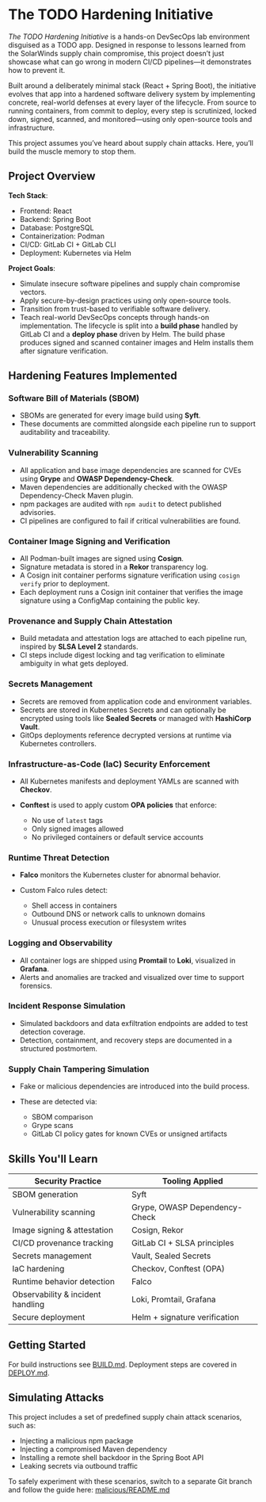 # The TODO Hardening Initiative

*The TODO Hardening Initiative* is a hands-on DevSecOps lab environment disguised as a TODO app. Designed in response to lessons learned from the SolarWinds supply chain compromise, this project doesn’t just showcase what can go wrong in modern CI/CD pipelines—it demonstrates how to prevent it.

Built around a deliberately minimal stack (React + Spring Boot), the initiative evolves that app into a hardened software delivery system by implementing concrete, real-world defenses at every layer of the lifecycle. From source to running containers, from commit to deploy, every step is scrutinized, locked down, signed, scanned, and monitored—using only open-source tools and infrastructure.

This project assumes you’ve heard about supply chain attacks. Here, you’ll build the muscle memory to stop them.

## Project Overview

**Tech Stack**:

* Frontend: React
* Backend: Spring Boot
* Database: PostgreSQL
* Containerization: Podman
* CI/CD: GitLab CI + GitLab CLI
* Deployment: Kubernetes via Helm

**Project Goals**:

* Simulate insecure software pipelines and supply chain compromise vectors.
* Apply secure-by-design practices using only open-source tools.
* Transition from trust-based to verifiable software delivery.
* Teach real-world DevSecOps concepts through hands-on implementation.
 The lifecycle is split into a **build phase** handled by GitLab CI and a **deploy phase** driven by Helm. The build phase produces signed and scanned container images and Helm installs them after signature verification.


## Hardening Features Implemented

### Software Bill of Materials (SBOM)

* SBOMs are generated for every image build using **Syft**.
* These documents are committed alongside each pipeline run to support auditability and traceability.

### Vulnerability Scanning

* All application and base image dependencies are scanned for CVEs using **Grype** and **OWASP Dependency-Check**.
* Maven dependencies are additionally checked with the OWASP Dependency-Check Maven plugin.
* npm packages are audited with `npm audit` to detect published advisories.
* CI pipelines are configured to fail if critical vulnerabilities are found.

### Container Image Signing and Verification

* All Podman-built images are signed using **Cosign**.
* Signature metadata is stored in a **Rekor** transparency log.
 * A Cosign init container performs signature verification using `cosign verify` prior to deployment.
* Each deployment runs a Cosign init container that verifies the image signature using a ConfigMap containing the public key.

### Provenance and Supply Chain Attestation

* Build metadata and attestation logs are attached to each pipeline run, inspired by **SLSA Level 2** standards.
* CI steps include digest locking and tag verification to eliminate ambiguity in what gets deployed.

### Secrets Management

* Secrets are removed from application code and environment variables.
* Secrets are stored in Kubernetes Secrets and can optionally be encrypted using
  tools like **Sealed Secrets** or managed with **HashiCorp Vault**.
* GitOps deployments reference decrypted versions at runtime via Kubernetes controllers.

### Infrastructure-as-Code (IaC) Security Enforcement

* All Kubernetes manifests and deployment YAMLs are scanned with **Checkov**.
* **Conftest** is used to apply custom **OPA policies** that enforce:

  * No use of `latest` tags
  * Only signed images allowed
  * No privileged containers or default service accounts

### Runtime Threat Detection

* **Falco** monitors the Kubernetes cluster for abnormal behavior.
* Custom Falco rules detect:

  * Shell access in containers
  * Outbound DNS or network calls to unknown domains
  * Unusual process execution or filesystem writes

### Logging and Observability

* All container logs are shipped using **Promtail** to **Loki**, visualized in **Grafana**.
* Alerts and anomalies are tracked and visualized over time to support forensics.

### Incident Response Simulation

* Simulated backdoors and data exfiltration endpoints are added to test detection coverage.
* Detection, containment, and recovery steps are documented in a structured postmortem.

### Supply Chain Tampering Simulation

* Fake or malicious dependencies are introduced into the build process.
* These are detected via:

  * SBOM comparison
  * Grype scans
  * GitLab CI policy gates for known CVEs or unsigned artifacts

## Skills You'll Learn

| Security Practice                 | Tooling Applied                 |
| --------------------------------- | ------------------------------- |
| SBOM generation                   | Syft                            |
| Vulnerability scanning            | Grype, OWASP Dependency-Check   |
| Image signing & attestation       | Cosign, Rekor                   |
| CI/CD provenance tracking         | GitLab CI + SLSA principles     |
| Secrets management                | Vault, Sealed Secrets           |
| IaC hardening                     | Checkov, Conftest (OPA)         |
| Runtime behavior detection        | Falco                           |
| Observability & incident handling | Loki, Promtail, Grafana         |
| Secure deployment                 | Helm + signature verification |

## Getting Started
For build instructions see [BUILD.md](./BUILD.md). Deployment steps are covered in [DEPLOY.md](./DEPLOY.md).

## Simulating Attacks

This project includes a set of predefined supply chain attack scenarios, such as:

* Injecting a malicious npm package
* Injecting a compromised Maven dependency
* Installing a remote shell backdoor in the Spring Boot API
* Leaking secrets via outbound traffic

To safely experiment with these scenarios, switch to a separate Git branch and follow the guide here:
[malicious/README.md](./malicious/README.md)
